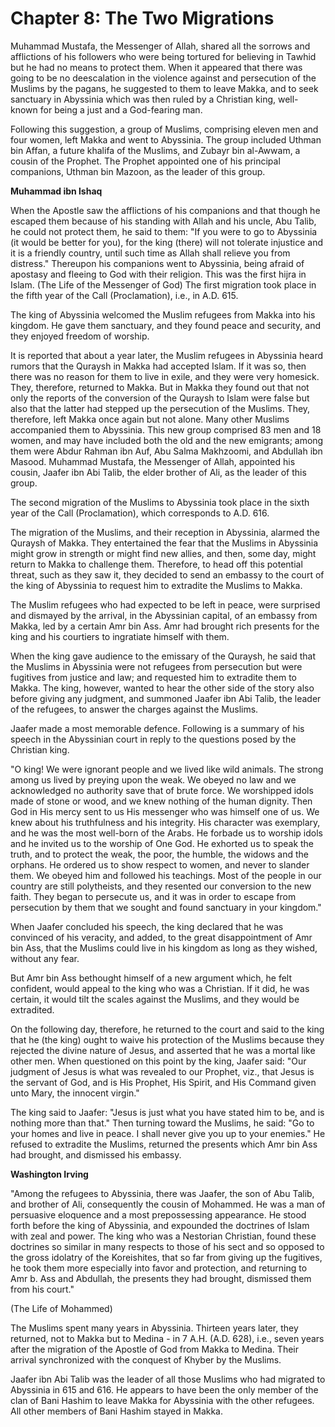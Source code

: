 Chapter 8: The Two Migrations
=============================

Muhammad Mustafa, the Messenger of Allah, shared all the sorrows and
afflictions of his followers who were being tortured for believing in
Tawhid but he had no means to protect them. When it appeared that there
was going to be no deescalation in the violence against and persecution
of the Muslims by the pagans, he suggested to them to leave Makka, and
to seek sanctuary in Abyssinia which was then ruled by a Christian king,
well-known for being a just and a God-fearing man.

Following this suggestion, a group of Muslims, comprising eleven men and
four women, left Makka and went to Abyssinia. The group included Uthman
bin Affan, a future khalifa of the Muslims, and Zubayr bin al-Awwam, a
cousin of the Prophet. The Prophet appointed one of his principal
companions, Uthman bin Mazoon, as the leader of this group.

**Muhammad ibn lshaq**

When the Apostle saw the afflictions of his companions and that though
he escaped them because of his standing with Allah and his uncle, Abu
Talib, he could not protect them, he said to them: "If you were to go to
Abyssinia (it would be better for you), for the king (there) will not
tolerate injustice and it is a friendly country, until such time as
Allah shall relieve you from distress." Thereupon his companions went to
Abyssinia, being afraid of apostasy and fleeing to God with their
religion. This was the first hijra in Islam. (The Life of the Messenger
of God) The first migration took place in the fifth year of the Call
(Proclamation), i.e., in A.D. 615.

The king of Abyssinia welcomed the Muslim refugees from Makka into his
kingdom. He gave them sanctuary, and they found peace and security, and
they enjoyed freedom of worship.

It is reported that about a year later, the Muslim refugees in Abyssinia
heard rumors that the Quraysh in Makka had accepted Islam. If it was so,
then there was no reason for them to live in exile, and they were very
homesick. They, therefore, returned to Makka. But in Makka they found
out that not only the reports of the conversion of the Quraysh to Islam
were false but also that the latter had stepped up the persecution of
the Muslims. They, therefore, left Makka once again but not alone. Many
other Muslims accompanied them to Abyssinia. This new group comprised 83
men and 18 women, and may have included both the old and the new
emigrants; among them were Abdur Rahman ibn Auf, Abu Salma Makhzoomi,
and Abdullah ibn Masood. Muhammad Mustafa, the Messenger of Allah,
appointed his cousin, Jaafer ibn Abi Talib, the elder brother of Ali, as
the leader of this group.

The second migration of the Muslims to Abyssinia took place in the sixth
year of the Call (Proclamation), which corresponds to A.D. 616.

The migration of the Muslims, and their reception in Abyssinia, alarmed
the Quraysh of Makka. They entertained the fear that the Muslims in
Abyssinia might grow in strength or might find new allies, and then,
some day, might return to Makka to challenge them. Therefore, to head
off this potential threat, such as they saw it, they decided to send an
embassy to the court of the king of Abyssinia to request him to
extradite the Muslims to Makka.

The Muslim refugees who had expected to be left in peace, were surprised
and dismayed by the arrival, in the Abyssinian capital, of an embassy
from Makka, led by a certain Amr bin Ass. Amr had brought rich presents
for the king and his courtiers to ingratiate himself with them.

When the king gave audience to the emissary of the Quraysh, he said that
the Muslims in Abyssinia were not refugees from persecution but were
fugitives from justice and law; and requested him to extradite them to
Makka. The king, however, wanted to hear the other side of the story
also before giving any judgment, and summoned Jaafer ibn Abi Talib, the
leader of the refugees, to answer the charges against the Muslims.

Jaafer made a most memorable defence. Following is a summary of his
speech in the Abyssinian court in reply to the questions posed by the
Christian king.

"O king! We were ignorant people and we lived like wild animals. The
strong among us lived by preying upon the weak. We obeyed no law and we
acknowledged no authority save that of brute force. We worshipped idols
made of stone or wood, and we knew nothing of the human dignity. Then
God in His mercy sent to us His messenger who was himself one of us. We
knew about his truthfulness and his integrity. His character was
exemplary, and he was the most well-born of the Arabs. He forbade us to
worship idols and he invited us to the worship of One God. He exhorted
us to speak the truth, and to protect the weak, the poor, the humble,
the widows and the orphans. He ordered us to show respect to women, and
never to slander them. We obeyed him and followed his teachings. Most of
the people in our country are still polytheists, and they resented our
conversion to the new faith. They began to persecute us, and it was in
order to escape from persecution by them that we sought and found
sanctuary in your kingdom."

When Jaafer concluded his speech, the king declared that he was
convinced of his veracity, and added, to the great disappointment of Amr
bin Ass, that the Muslims could live in his kingdom as long as they
wished, without any fear.

But Amr bin Ass bethought himself of a new argument which, he felt
confident, would appeal to the king who was a Christian. If it did, he
was certain, it would tilt the scales against the Muslims, and they
would be extradited.

On the following day, therefore, he returned to the court and said to
the king that he (the king) ought to waive his protection of the Muslims
because they rejected the divine nature of Jesus, and asserted that he
was a mortal like other men. When questioned on this point by the king,
Jaafer said: "Our judgment of Jesus is what was revealed to our Prophet,
viz., that Jesus is the servant of God, and is His Prophet, His Spirit,
and His Command given unto Mary, the innocent virgin."

The king said to Jaafer: "Jesus is just what you have stated him to be,
and is nothing more than that." Then turning toward the Muslims, he
said: "Go to your homes and live in peace. I shall never give you up to
your enemies." He refused to extradite the Muslims, returned the
presents which Amr bin Ass had brought, and dismissed his embassy.

**Washington Irving**

"Among the refugees to Abyssinia, there was Jaafer, the son of Abu
Talib, and brother of Ali, consequently the cousin of Mohammed. He was a
man of persuasive eloquence and a most prepossessing appearance. He
stood forth before the king of Abyssinia, and expounded the doctrines of
Islam with zeal and power. The king who was a Nestorian Christian, found
these doctrines so similar in many respects to those of his sect and so
opposed to the gross idolatry of the Koreishites, that so far from
giving up the fugitives, he took them more especially into favor and
protection, and returning to Amr b. Ass and Abdullah, the presents they
had brought, dismissed them from his court."

(The Life of Mohammed)

The Muslims spent many years in Abyssinia. Thirteen years later, they
returned, not to Makka but to Medina - in 7 A.H. (A.D. 628), i.e., seven
years after the migration of the Apostle of God from Makka to Medina.
Their arrival synchronized with the conquest of Khyber by the Muslims.

Jaafer ibn Abi Talib was the leader of all those Muslims who had
migrated to Abyssinia in 615 and 616. He appears to have been the only
member of the clan of Bani Hashim to leave Makka for Abyssinia with the
other refugees. All other members of Bani Hashim stayed in Makka.


